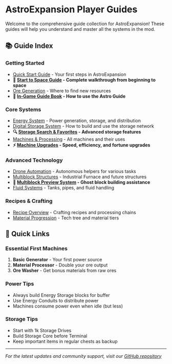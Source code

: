 # AstroExpansion Player Guides

Welcome to the comprehensive guide collection for AstroExpansion! These guides will help you understand and master all the systems in the mod.

## 📚 Guide Index

### Getting Started
- [Quick Start Guide](guides/QUICK_START.md) - Your first steps in AstroExpansion
- **🚀 [Start to Space Guide](guides/START_TO_SPACE_GUIDE.md) - Complete walkthrough from beginning to space**
- [Ore Generation](guides/ORE_GENERATION.md) - Where to find new resources
- **📖 [In-Game Guide Book](guides/GUIDE_BOOK.md) - How to use the Astro Guide**

### Core Systems
- [Energy System](guides/ENERGY_SYSTEM.md) - Power generation, storage, and distribution
- [Digital Storage System](guides/STORAGE_SYSTEM.md) - How to build and use the storage network
- **🔍 [Storage Search & Favorites](guides/STORAGE_SEARCH_GUIDE.md) - Advanced storage features**
- [Machines & Processing](guides/MACHINES.md) - All machines and their uses
- **⚡ [Machine Upgrades](guides/MACHINE_UPGRADES_GUIDE.md) - Speed, efficiency, and fortune upgrades**

### Advanced Technology
- [Drone Automation](guides/DRONES.md) - Autonomous helpers for various tasks
- [Multiblock Structures](guides/MULTIBLOCKS.md) - Industrial Furnace and future structures
- **👻 [Multiblock Preview System](guides/MULTIBLOCK_PREVIEW_GUIDE.md) - Ghost block building assistance**
- [Fluid Systems](guides/FLUIDS.md) - Tanks, pipes, and fluid handling

### Recipes & Crafting
- [Recipe Overview](guides/RECIPES.md) - Crafting recipes and processing chains
- [Material Progression](guides/PROGRESSION.md) - Tech tree and material tiers

## 🚀 Quick Links

### Essential First Machines
1. **Basic Generator** - Your first power source
2. **Material Processor** - Double your ore output
3. **Ore Washer** - Get bonus materials from raw ores

### Power Tips
- Always build Energy Storage blocks for buffer
- Use Energy Conduits to distribute power
- Machines consume power even when idle (but less)

### Storage Tips
- Start with 1k Storage Drives
- Build Storage Core before Terminal
- Keep important items in regular chests as backup

---

*For the latest updates and community support, visit our [GitHub repository](https://github.com/AstroLabs-AI/AstroExpansion)*